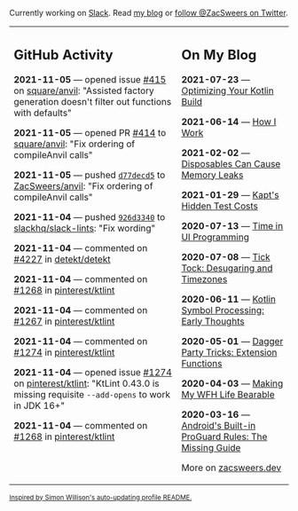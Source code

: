 Currently working on [Slack](https://slack.com/). Read [my blog](https://zacsweers.dev/) or [follow @ZacSweers on Twitter](https://twitter.com/ZacSweers).

<table><tr><td valign="top" width="60%">

## GitHub Activity
<!-- githubActivity starts -->
**2021-11-05** — opened issue [#415](https://api.github.com/repos/square/anvil/issues/415) on [square/anvil](https://api.github.com/repos/square/anvil): "Assisted factory generation doesn't filter out functions with defaults"

**2021-11-05** — opened PR [#414](https://api.github.com/repos/square/anvil/pulls/414) to [square/anvil](https://api.github.com/repos/square/anvil): "Fix ordering of compileAnvil calls"

**2021-11-05** — pushed [`d77decd5`](https://github.com/ZacSweers/anvil/commit/d77decd54b342926f8d8461f8094540d18b0bd1e) to [ZacSweers/anvil](https://api.github.com/repos/ZacSweers/anvil): "Fix ordering of compileAnvil calls"

**2021-11-04** — pushed [`926d3340`](https://github.com/slackhq/slack-lints/commit/926d33404c1d0e88f5fe8ceb1a965b742973aff3) to [slackhq/slack-lints](https://api.github.com/repos/slackhq/slack-lints): "Fix wording"

**2021-11-04** — commented on [#4227](https://github.com/detekt/detekt/pull/4227#issuecomment-961391997) in [detekt/detekt](https://api.github.com/repos/detekt/detekt)

**2021-11-04** — commented on [#1268](https://github.com/pinterest/ktlint/issues/1268#issuecomment-961390502) in [pinterest/ktlint](https://api.github.com/repos/pinterest/ktlint)

**2021-11-04** — commented on [#1267](https://github.com/pinterest/ktlint/issues/1267#issuecomment-961344101) in [pinterest/ktlint](https://api.github.com/repos/pinterest/ktlint)

**2021-11-04** — commented on [#1274](https://github.com/pinterest/ktlint/issues/1274#issuecomment-961341537) in [pinterest/ktlint](https://api.github.com/repos/pinterest/ktlint)

**2021-11-04** — opened issue [#1274](https://api.github.com/repos/pinterest/ktlint/issues/1274) on [pinterest/ktlint](https://api.github.com/repos/pinterest/ktlint): "KtLint 0.43.0 is missing requisite `--add-opens` to work in JDK 16+"

**2021-11-04** — commented on [#1268](https://github.com/pinterest/ktlint/issues/1268#issuecomment-961338916) in [pinterest/ktlint](https://api.github.com/repos/pinterest/ktlint)
<!-- githubActivity ends -->
</td><td valign="top" width="40%">

## On My Blog
<!-- blog starts -->
**2021-07-23** — [Optimizing Your Kotlin Build](https://www.zacsweers.dev/optimizing-your-kotlin-build/)

**2021-06-14** — [How I Work](https://www.zacsweers.dev/how-i-work/)

**2021-02-02** — [Disposables Can Cause Memory Leaks](https://www.zacsweers.dev/disposables-can-cause-memory-leaks/)

**2021-01-29** — [Kapt's Hidden Test Costs](https://www.zacsweers.dev/kapts-hidden-test-costs/)

**2020-07-13** — [Time in UI Programming](https://www.zacsweers.dev/time-in-ui/)

**2020-07-08** — [Tick Tock: Desugaring and Timezones](https://www.zacsweers.dev/ticktock-desugaring-timezones/)

**2020-06-11** — [Kotlin Symbol Processing: Early Thoughts](https://www.zacsweers.dev/kotlin-symbol-processor-early-thoughts/)

**2020-05-01** — [Dagger Party Tricks: Extension Functions](https://www.zacsweers.dev/dagger-party-tricks-extension-functions/)

**2020-04-03** — [Making My WFH Life Bearable](https://www.zacsweers.dev/making-wfh-life-bearable/)

**2020-03-16** — [Android's Built-in ProGuard Rules: The Missing Guide](https://www.zacsweers.dev/android-proguard-rules/)
<!-- blog ends -->
More on [zacsweers.dev](https://zacsweers.dev/)
</td></tr></table>

<sub><a href="https://simonwillison.net/2020/Jul/10/self-updating-profile-readme/">Inspired by Simon Willison's auto-updating profile README.</a></sub>